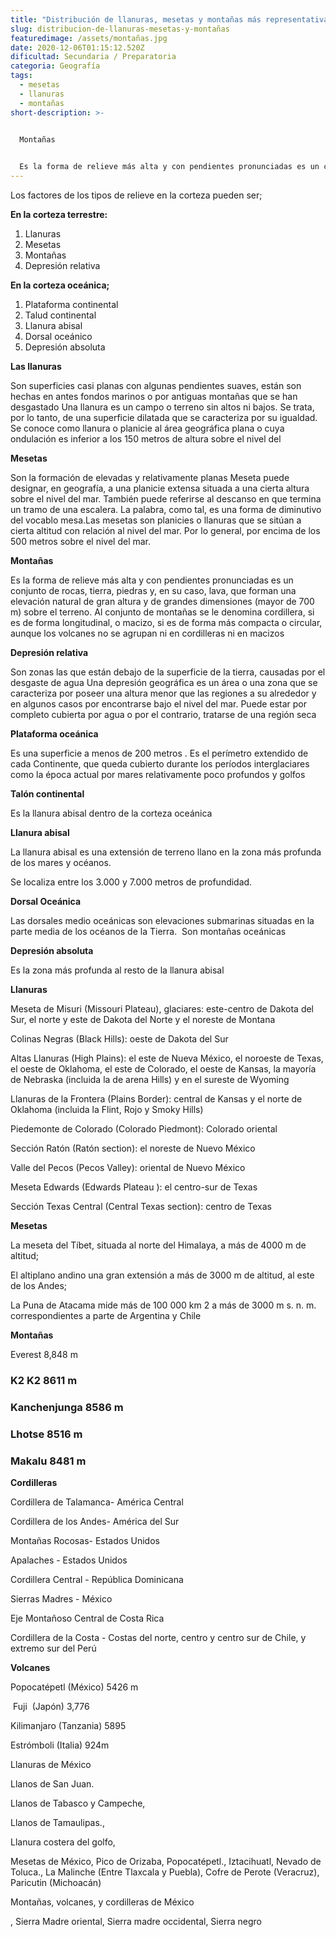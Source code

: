 ```yaml
---
title: "Distribución de llanuras, mesetas y montañas más representativas "
slug: distribucion-de-llanuras-mesetas-y-montañas
featuredimage: /assets/montañas.jpg
date: 2020-12-06T01:15:12.520Z
dificultad: Secundaria / Preparatoria
categoria: Geografía
tags:
  - mesetas
  - llanuras
  - montañas
short-description: >-
  

  Montañas 


  Es la forma de relieve más alta y con pendientes pronunciadas es un conjunto de rocas, tierra, piedras y, en su caso, lava, que forman una elevación natural de gran altura y de grandes dimensiones
---
```



Los factores de los tipos de relieve en la corteza pueden ser;

**En la corteza terrestre:**

1. Llanuras
2. Mesetas 
3. Montañas 
4. Depresión relativa

**En la corteza oceánica;**

1. Plataforma continental 
2. Talud continental 
3. Llanura abisal 
4. Dorsal oceánico 
5. Depresión absoluta   

**Las llanuras** 

Son superficies casi planas con algunas pendientes suaves, están son hechas en antes fondos marinos o por antiguas montañas que se han desgastado Una llanura es un campo o terreno sin altos ni bajos. Se trata, por lo tanto, de una superficie dilatada que se caracteriza por su igualdad. Se conoce como llanura o planicie al área geográfica plana o cuya ondulación es inferior a los 150 metros de altura sobre el nivel del

**Mesetas** 

Son la formación de elevadas y relativamente planas Meseta puede designar, en geografía, a una planicie extensa situada a una cierta altura sobre el nivel del mar. También puede referirse al descanso en que termina un tramo de una escalera. La palabra, como tal, es una forma de diminutivo del vocablo mesa.Las mesetas son planicies o llanuras que se sitúan a cierta altitud con relación al nivel del mar. Por lo general, por encima de los 500 metros sobre el nivel del mar.

**Montañas** 

Es la forma de relieve más alta y con pendientes pronunciadas es un conjunto de rocas, tierra, piedras y, en su caso, lava, que forman una elevación natural de gran altura y de grandes dimensiones (mayor de 700 m) sobre el terreno. Al conjunto de montañas se le denomina cordillera, si es de forma longitudinal, o macizo, si es de forma más compacta o circular, aunque los volcanes no se agrupan ni en cordilleras ni en macizos

**Depresión relativa** 

Son zonas las que están debajo de la superficie de la tierra, causadas por el desgaste de agua Una depresión geográfica es un área o una zona que se caracteriza por poseer una altura menor que las regiones a su alrededor y en algunos casos por encontrarse bajo el nivel del mar. Puede estar por completo cubierta por agua o por el contrario, tratarse de una región seca

**Plataforma oceánica** 

Es una superficie a menos de 200 metros . Es el perímetro extendido de cada Continente, que queda cubierto durante los períodos interglaciares como la época actual por mares relativamente poco profundos y golfos

**Talón continental**  

Es la llanura abisal dentro de la corteza oceánica 

**Llanura abisal** 

La llanura abisal es una extensión de terreno llano en la zona más profunda de los mares y océanos.

Se localiza entre los 3.000 y 7.000 metros de profundidad.

**Dorsal Oceánica**

Las dorsales medio oceánicas son elevaciones submarinas situadas en la parte media de los océanos de la Tierra.  Son montañas oceánicas 

**Depresión absoluta** 

Es la zona más profunda al resto de la llanura abisal  

**Llanuras** 

Meseta de Misuri (Missouri Plateau), glaciares: este-centro de Dakota del Sur, el norte y este de Dakota del Norte y el noreste de Montana

Colinas Negras (Black Hills): oeste de Dakota del Sur

Altas Llanuras (High Plains): el este de Nueva México, el noroeste de Texas, el oeste de Oklahoma, el este de Colorado, el oeste de Kansas, la mayoría de Nebraska (incluida la de arena Hills) y en el sureste de Wyoming

Llanuras de la Frontera (Plains Border): central de Kansas y el norte de Oklahoma (incluida la Flint, Rojo y Smoky Hills)

Piedemonte de Colorado (Colorado Piedmont): Colorado oriental

Sección Ratón (Ratón section): el noreste de Nuevo México

Valle del Pecos (Pecos Valley): oriental de Nuevo México

Meseta Edwards (Edwards Plateau ): el centro-sur de Texas

Sección Texas Central (Central Texas section): centro de Texas

**Mesetas** 

La meseta del Tíbet, situada al norte del Himalaya, a más de 4000 m de altitud;

El altiplano andino una gran extensión a más de 3000 m de altitud, al este de los Andes;

La Puna de Atacama mide más de 100 000 km 2 a más de 3000 m s. n. m. correspondientes a parte de Argentina y Chile

**Montañas** 

Everest 8,848 m 

### **K2 K2 8611 m** 

### **Kanchenjunga 8586 m**

### **Lhotse 8516 m** 

### **Makalu 8481 m** 

**Cordilleras** 

Cordillera de Talamanca- América Central

Cordillera de los Andes- América del Sur

Montañas Rocosas- Estados Unidos

Apalaches - Estados Unidos

Cordillera Central - República Dominicana

Sierras Madres - México

Eje Montañoso Central de Costa Rica

Cordillera de la Costa - Costas del norte, centro y centro sur de Chile, y extremo sur del Perú

**Volcanes**

Popocatépetl (México) 5426 m 

 Fuji  (Japón) 3,776

Kilimanjaro (Tanzania) 5895 

Estrómboli (Italia) 924m 

Llanuras de México 

Llanos de San Juan.

Llanos de Tabasco y Campeche, 

Llanos de Tamaulipas.,

 Llanura costera del golfo,

 Mesetas de México, Pico de Orizaba, Popocatépetl., Iztacihuatl, Nevado de Toluca., La Malinche (Entre Tlaxcala y Puebla), Cofre de Perote (Veracruz), Paricutin (Michoacán)

Montañas, volcanes, y cordilleras de México

, Sierra Madre oriental, Sierra madre occidental, Sierra negro